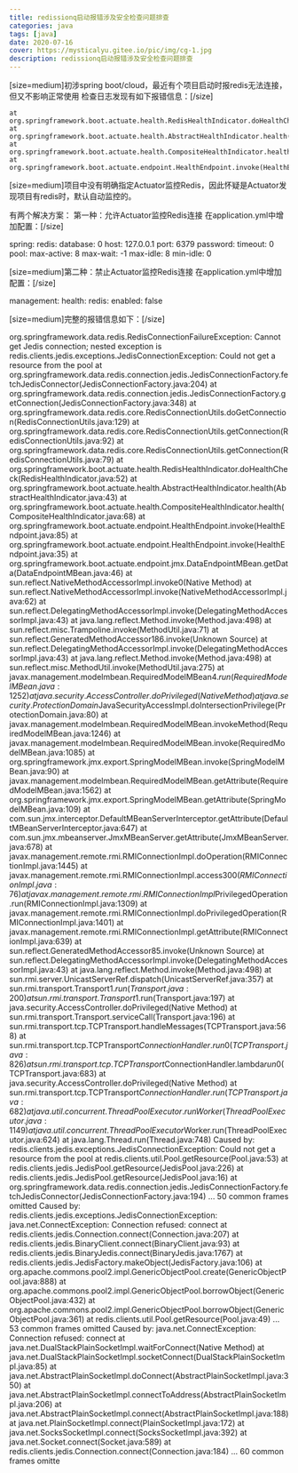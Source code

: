 ```yaml
---
title: redissionq启动报错涉及安全检查问题排查
categories: java
tags: [java] 
date: 2020-07-16
cover: https://mysticalyu.gitee.io/pic/img/cg-1.jpg
description: redissionq启动报错涉及安全检查问题排查
---
```






[size=medium]初涉spring boot/cloud，最近有个项目启动时报redis无法连接，但又不影响正常使用
检查日志发现有如下报错信息：[/size]

	at org.springframework.boot.actuate.health.RedisHealthIndicator.doHealthCheck(RedisHealthIndicator.java:52)
	at org.springframework.boot.actuate.health.AbstractHealthIndicator.health(AbstractHealthIndicator.java:43)
	at org.springframework.boot.actuate.health.CompositeHealthIndicator.health(CompositeHealthIndicator.java:68)
	at org.springframework.boot.actuate.endpoint.HealthEndpoint.invoke(HealthEndpoint.java:85)


[size=medium]项目中没有明确指定Actuator监控Redis，因此怀疑是Actuator发现项目有redis时，默认自动监控的。

有两个解决方案：
第一种：允许Actuator监控Redis连接
在application.yml中增加配置：[/size]

spring:
  redis:
    database: 0
    host: 127.0.0.1
    port: 6379
    password: 
    timeout: 0
    pool:
      max-active: 8
      max-wait: -1
      max-idle: 8
      min-idle: 0


[size=medium]第二种：禁止Actuator监控Redis连接
在application.yml中增加配置：[/size]

management:
  health:
    redis:
      enabled: false



[size=medium]完整的报错信息如下：[/size]

org.springframework.data.redis.RedisConnectionFailureException: Cannot get Jedis connection; nested exception is redis.clients.jedis.exceptions.JedisConnectionException: Could not get a resource from the pool
	at org.springframework.data.redis.connection.jedis.JedisConnectionFactory.fetchJedisConnector(JedisConnectionFactory.java:204)
	at org.springframework.data.redis.connection.jedis.JedisConnectionFactory.getConnection(JedisConnectionFactory.java:348)
	at org.springframework.data.redis.core.RedisConnectionUtils.doGetConnection(RedisConnectionUtils.java:129)
	at org.springframework.data.redis.core.RedisConnectionUtils.getConnection(RedisConnectionUtils.java:92)
	at org.springframework.data.redis.core.RedisConnectionUtils.getConnection(RedisConnectionUtils.java:79)
	at org.springframework.boot.actuate.health.RedisHealthIndicator.doHealthCheck(RedisHealthIndicator.java:52)
	at org.springframework.boot.actuate.health.AbstractHealthIndicator.health(AbstractHealthIndicator.java:43)
	at org.springframework.boot.actuate.health.CompositeHealthIndicator.health(CompositeHealthIndicator.java:68)
	at org.springframework.boot.actuate.endpoint.HealthEndpoint.invoke(HealthEndpoint.java:85)
	at org.springframework.boot.actuate.endpoint.HealthEndpoint.invoke(HealthEndpoint.java:35)
	at org.springframework.boot.actuate.endpoint.jmx.DataEndpointMBean.getData(DataEndpointMBean.java:46)
	at sun.reflect.NativeMethodAccessorImpl.invoke0(Native Method)
	at sun.reflect.NativeMethodAccessorImpl.invoke(NativeMethodAccessorImpl.java:62)
	at sun.reflect.DelegatingMethodAccessorImpl.invoke(DelegatingMethodAccessorImpl.java:43)
	at java.lang.reflect.Method.invoke(Method.java:498)
	at sun.reflect.misc.Trampoline.invoke(MethodUtil.java:71)
	at sun.reflect.GeneratedMethodAccessor186.invoke(Unknown Source)
	at sun.reflect.DelegatingMethodAccessorImpl.invoke(DelegatingMethodAccessorImpl.java:43)
	at java.lang.reflect.Method.invoke(Method.java:498)
	at sun.reflect.misc.MethodUtil.invoke(MethodUtil.java:275)
	at javax.management.modelmbean.RequiredModelMBean$4.run(RequiredModelMBean.java:1252)
	at java.security.AccessController.doPrivileged(Native Method)
	at java.security.ProtectionDomain$JavaSecurityAccessImpl.doIntersectionPrivilege(ProtectionDomain.java:80)
	at javax.management.modelmbean.RequiredModelMBean.invokeMethod(RequiredModelMBean.java:1246)
	at javax.management.modelmbean.RequiredModelMBean.invoke(RequiredModelMBean.java:1085)
	at org.springframework.jmx.export.SpringModelMBean.invoke(SpringModelMBean.java:90)
	at javax.management.modelmbean.RequiredModelMBean.getAttribute(RequiredModelMBean.java:1562)
	at org.springframework.jmx.export.SpringModelMBean.getAttribute(SpringModelMBean.java:109)
	at com.sun.jmx.interceptor.DefaultMBeanServerInterceptor.getAttribute(DefaultMBeanServerInterceptor.java:647)
	at com.sun.jmx.mbeanserver.JmxMBeanServer.getAttribute(JmxMBeanServer.java:678)
	at javax.management.remote.rmi.RMIConnectionImpl.doOperation(RMIConnectionImpl.java:1445)
	at javax.management.remote.rmi.RMIConnectionImpl.access$300(RMIConnectionImpl.java:76)
	at javax.management.remote.rmi.RMIConnectionImpl$PrivilegedOperation.run(RMIConnectionImpl.java:1309)
	at javax.management.remote.rmi.RMIConnectionImpl.doPrivilegedOperation(RMIConnectionImpl.java:1401)
	at javax.management.remote.rmi.RMIConnectionImpl.getAttribute(RMIConnectionImpl.java:639)
	at sun.reflect.GeneratedMethodAccessor85.invoke(Unknown Source)
	at sun.reflect.DelegatingMethodAccessorImpl.invoke(DelegatingMethodAccessorImpl.java:43)
	at java.lang.reflect.Method.invoke(Method.java:498)
	at sun.rmi.server.UnicastServerRef.dispatch(UnicastServerRef.java:357)
	at sun.rmi.transport.Transport$1.run(Transport.java:200)
	at sun.rmi.transport.Transport$1.run(Transport.java:197)
	at java.security.AccessController.doPrivileged(Native Method)
	at sun.rmi.transport.Transport.serviceCall(Transport.java:196)
	at sun.rmi.transport.tcp.TCPTransport.handleMessages(TCPTransport.java:568)
	at sun.rmi.transport.tcp.TCPTransport$ConnectionHandler.run0(TCPTransport.java:826)
	at sun.rmi.transport.tcp.TCPTransport$ConnectionHandler.lambda$run$0(TCPTransport.java:683)
	at java.security.AccessController.doPrivileged(Native Method)
	at sun.rmi.transport.tcp.TCPTransport$ConnectionHandler.run(TCPTransport.java:682)
	at java.util.concurrent.ThreadPoolExecutor.runWorker(ThreadPoolExecutor.java:1149)
	at java.util.concurrent.ThreadPoolExecutor$Worker.run(ThreadPoolExecutor.java:624)
	at java.lang.Thread.run(Thread.java:748)
Caused by: redis.clients.jedis.exceptions.JedisConnectionException: Could not get a resource from the pool
	at redis.clients.util.Pool.getResource(Pool.java:53)
	at redis.clients.jedis.JedisPool.getResource(JedisPool.java:226)
	at redis.clients.jedis.JedisPool.getResource(JedisPool.java:16)
	at org.springframework.data.redis.connection.jedis.JedisConnectionFactory.fetchJedisConnector(JedisConnectionFactory.java:194)
	... 50 common frames omitted
Caused by: redis.clients.jedis.exceptions.JedisConnectionException: java.net.ConnectException: Connection refused: connect
	at redis.clients.jedis.Connection.connect(Connection.java:207)
	at redis.clients.jedis.BinaryClient.connect(BinaryClient.java:93)
	at redis.clients.jedis.BinaryJedis.connect(BinaryJedis.java:1767)
	at redis.clients.jedis.JedisFactory.makeObject(JedisFactory.java:106)
	at org.apache.commons.pool2.impl.GenericObjectPool.create(GenericObjectPool.java:888)
	at org.apache.commons.pool2.impl.GenericObjectPool.borrowObject(GenericObjectPool.java:432)
	at org.apache.commons.pool2.impl.GenericObjectPool.borrowObject(GenericObjectPool.java:361)
	at redis.clients.util.Pool.getResource(Pool.java:49)
	... 53 common frames omitted
Caused by: java.net.ConnectException: Connection refused: connect
	at java.net.DualStackPlainSocketImpl.waitForConnect(Native Method)
	at java.net.DualStackPlainSocketImpl.socketConnect(DualStackPlainSocketImpl.java:85)
	at java.net.AbstractPlainSocketImpl.doConnect(AbstractPlainSocketImpl.java:350)
	at java.net.AbstractPlainSocketImpl.connectToAddress(AbstractPlainSocketImpl.java:206)
	at java.net.AbstractPlainSocketImpl.connect(AbstractPlainSocketImpl.java:188)
	at java.net.PlainSocketImpl.connect(PlainSocketImpl.java:172)
	at java.net.SocksSocketImpl.connect(SocksSocketImpl.java:392)
	at java.net.Socket.connect(Socket.java:589)
	at redis.clients.jedis.Connection.connect(Connection.java:184)
	... 60 common frames omitte